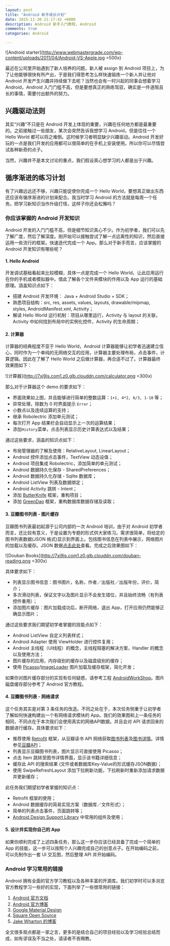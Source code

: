 ```yaml
---
layout: post
title: "Android 新手成长计划"
date: 2015-11-30 21:17:42 +0800
description: Android 新手入门教程, Android
comments: true
categories: Android

---
```


![Android starter](http://www.webmastergrade.com/wp-content/uploads/2011/04/Android-VS-Apple.jpg =500x)

最近在公司里开始遇到了新人培养的问题，新人被 assign 到 Android 项目上，为了让他能够很快有所产出，于是我们得思考怎么样快速锻炼一个新人并让他对 Android 开发产生兴趣并持续做下去呢？当然也会有一时兴起的同事会想着学习 Android，Android 入门门槛不高，但是要想真正的熟练驾驭，确实是一件道阻且长的事情，需要付出额外的努力。

## 兴趣驱动法则

其实“兴趣”不只是在 Android 开发上体现的重要，兴趣在任何地方都是最重要的。之前接触过一些朋友，某次会突然告诉我想学习 Android，但是往往一个 Hello World 都可以将之难倒。这时候学习者明显缺少兴趣驱动。Android 开发好玩的一点是我们开发的应用都可以很简单的在手机上安装使用。所以你可以尽情尝试各种新奇的点子。

当然，兴趣并不是本文讨论的重点，我们假设真心想学习的人都是出于兴趣。

## 循序渐进的练习计划

有了兴趣远远还不够，兴趣只能促使你完成一个 Hello World，要想真正做出东西还应该有循序渐进的计划来配合。我当时学习 Android 的方法就是每周一个任务。把学习新知识当作升级打怪，这样子你还会松懈吗？

### 你应该掌握的 Android 开发知识

Android 开发的入门门槛不高，但是细节知识真心不少。作为初学者，我们可以先了解广度，然后了解深度。刚开始可以接触尝试了解一点远离性的知识，然后直接运用一些流行的框架。快速迭代完成一个 App。那么对于新手而言，应该掌握的 Android 开发知识有哪些呢？

#### 1. Hello Android

开发调试基础看起来比较模糊，具体一点是完成一个 Hello World，让此应用运行在你的手机或者模拟器中。借此了解各个文件夹模块的作用以及 App 运行的基础原理。涵盖知识点如下：

* 搭建 Android 开发环境： Java + Android Studio + SDK；
* 熟悉项目结构：src, res, assets, values, layouts, drawable/mipmap, styles, AndroidManifest.xml, Activity；
* 解读 Hello World 运行机制：项目从哪里运行，Activity 与 layout 的关联，Activity 中如何找到布局中的实例化控件，Activity 的生命周期；

#### 2. 计算器

计算器的经典程度不亚于 Hello World，Android 计算器能够让初学者迅速建立信心，同时作为一个单纯的无网络交互的应用，计算器主要处理布局，点击事件，计算逻辑。因此在了解了 Hello World 之后做计算器，再合适不过了。计算器最终效果图如下：

![计算器](http://7xj9js.com1.z0.glb.clouddn.com/calculator.png =300x)

那么对于计算器这个 demo 的要求如下：

* 界面效果如上图，并且能够进行简单的整数运算：`1+1, 4*2, 6/3, 1-10` 等；
* 异常处理，除数为 0 时界面提示 `Error`；
* 小数点以及连续运算的支持；
* 继承 Robolectric 添加单元测试；
* 每次打开 App 结果栏会自动显示上一次的运算结果；
* 添加`History`菜单，点击列表显示历史计算表达式以及结果；

通过这些要求，涵盖的知识点如下：

* 布局管理器的了解及使用：RelativeLayout, LinearLayout；
* Android 控件添加点击事件，TextView 动态设值；
* Android 项目集成 Robolectric，添加简单的单元测试；
* Android 数据持久化保存 - SharedPreferences；
* Android 数据持久化存储 - Sqlite 数据库；
* Android ListView 列表及数据绑定；
* Android Activity 跳转 - Intent；
* 添加 [ButterKnife](http://jakewharton.github.io/butterknife/) 框架，重构项目；
* 添加 [GreenDao](http://greenrobot.org/greendao/) 框架，重构数据库数据存储及读取；

#### 3. 豆瓣图书列表 - 图片缓存

豆瓣图书列表最初起源于公司内部的一次 Android 培训，由于对 Android 初学者而言，还比较有意义，于是设置为专题的形式供大家练习。需求很简单，将给定的图书列表数据(JSON 格式)显示到界面上。包括图书信息在列表中展示，网络图片的加载以及缓存。JSON 数据[点击此处](http://7xj9js.com1.z0.glb.clouddn.com/douban-books.json)查看。完成之后效果图如下：

![Douban Books](http://7xj9js.com1.z0.glb.clouddn.com/douban-reading.png =300x)

具体要求如下：

* 列表显示图书信息：图书图片，名称，作者／出版社／出版年份，评价，简介；
* 多次滑动列表，保证文字以及图片显示不会发生错位，并且始终流畅（有列表控件重用）；
* 添加图片缓存：图片加载成功后，断开网络，退出 App，打开应用仍然能够正确显示图片；

通过这些要求我们期望初学者掌握的技能点如下：

* Android ListView 自定义列表样式；
* Android Adapter 使用 ViewHolder 进行控件复用；
* Android 主线程（UI线程）的概念，主线程阻塞的解决方案，Handler 的概念以及使用方法；
* 图片缓存的应用，内存级别的缓存以及磁盘级别的缓存；
* 使用 [Picasso](http://square.github.io/picasso/)/[ImageLoader](https://github.com/nostra13/Android-Universal-Image-Loader) 图片加载及缓存框架，简化开发；

如果你对图片缓存部分的实现有任何疑惑，请参考工程 [AndroidWorkShop](https://github.com/gongmingqm10/AndroidWorkshop/tree/2nd-step4)。图片磁盘缓存部分参考了 Android 官方教程。

#### 4. 豆瓣图书列表 - 网络请求

这个任务其实是对第 3 条任务的改造。不同之处在于，本次任务侧重于让初学者了解如何快速构建出一个有网络请求模块的 App。我们的效果图和上一条任务的相同，不同点在于本次我们会使用真实的网络API数据。并且会对 API 请求回来的数据进行缓存。具体要求如下：

* 推荐使用 [Retrofit](http://square.github.io/retrofit/) 框架，从豆瓣读书 API 网络获取[图书列表](https://api.douban.com/v2/book/search?q=Java)及[图书详情](http://api.douban.com/v2/book/2130190)。详情参见[豆瓣API](http://developers.douban.com/wiki/?title=guide)；
* 列表显示豆瓣图书列表，图片显示可直接使用 Picasso；
* 点击 Item 跳转至图书详情界面，显示该书籍详细信息；
* 缓存此 API 的搜索结果 (文件或者数据库Key-Value的形式缓存JSON数据)；
* 使用 SwipeRefreshLayout 添加下拉刷新功能，下拉刷新时重新添加请求数据并更新缓存；

此任务我们期望初学者掌握的知识点：

* Retrofit 框架的使用；
* Android 数据缓存的简易实现方案（数据库／文件形式）；
* 简单的列表点击事件，页面跳转等；
* [Android Design Support Library](http://android-developers.blogspot.com/2015/05/android-design-support-library.html) 中常用的组件及使用；

#### 5. 设计并实现你自己的 App

如果你顺利完成了上述四条任务，那么这一步你应该已经具备了完成一个简单的 App 的技能，这一步可以按照个人兴趣完成自己的创意点子。在开始编码之前，可以先制作出一套 UI 交互图，然后整理 API 并开始编码。

### Android 学习常用的链接

Android 拥有全面的官方学习教程以及各种丰富的开源库。我们初学时可以多浏览官方教程学习一些好的实现，下面列举了一些很常用的链接：

1. [Android 官方文档](developer.android.com/training/index.html)
2. [Android 官方博客](http://android-developers.blogspot.com/)
3. [Google Material Design](www.google.com/design/spec/style/color.html#)
4. [Square Open Source](http://square.github.io/)
5. [Jake Wharton 的博客](http://jakewharton.com/)


全文很多观点都是一家之言，更多的是结合自己的项目经验以及学习经验总结而成，如有谬误及不当之处，请读者不吝赐教。




